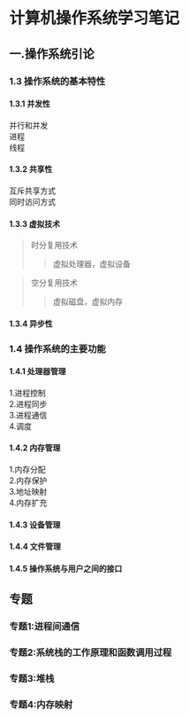 # 计算机操作系统学习笔记
## 一.操作系统引论
### 1.3 操作系统的基本特性
#### 1.3.1 并发性
并行和并发   
进程  
线程  
#### 1.3.2 共享性
互斥共享方式  
同时访问方式  
#### 1.3.3 虚拟技术
>时分复用技术  
>>虚拟处理器，虚拟设备  

>空分复用技术  
>>虚拟磁盘，虚拟内存    
#### 1.3.4 异步性
### 1.4 操作系统的主要功能
#### 1.4.1 处理器管理
1.进程控制  
2.进程同步  
3.进程通信  
4.调度
#### 1.4.2 内存管理
1.内存分配  
2.内存保护  
3.地址映射  
4.内存扩充
#### 1.4.3 设备管理
#### 1.4.4 文件管理
#### 1.4.5 操作系统与用户之间的接口

## 专题
### 专题1:进程间通信
### 专题2:系统栈的工作原理和函数调用过程
### 专题3:堆栈
### 专题4:内存映射
